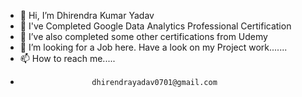 - 👋 Hi, I’m Dhirendra Kumar Yadav
- 👀 I've Completed Google Data Analytics Professional Certification
- 🌱 I’ve also completed some other certifications from Udemy
- 💞️ I’m looking for a Job here. Have a look on my Project work.......
- 📫 How to reach me.....
-                     dhirendrayadav0701@gmail.com

<!---
Dhirendra0701/Dhirendra0701 is a ✨ special ✨ repository because its `README.md` (this file) appears on your GitHub profile.
You can click the Preview link to take a look at your changes.
--->

